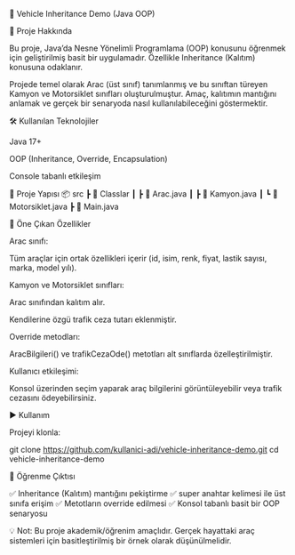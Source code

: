 🚗 Vehicle Inheritance Demo (Java OOP)






📌 Proje Hakkında

Bu proje, Java’da Nesne Yönelimli Programlama (OOP) konusunu öğrenmek için geliştirilmiş basit bir uygulamadır.
Özellikle Inheritance (Kalıtım) konusuna odaklanır.

Projede temel olarak Arac (üst sınıf) tanımlanmış ve bu sınıftan türeyen Kamyon ve Motorsiklet sınıfları oluşturulmuştur.
Amaç, kalıtımın mantığını anlamak ve gerçek bir senaryoda nasıl kullanılabileceğini göstermektir.

🛠 Kullanılan Teknolojiler

Java 17+

OOP (Inheritance, Override, Encapsulation)

Console tabanlı etkileşim

📂 Proje Yapısı
📦 src
 ┣ 📂 Classlar
 ┃ ┣ 📜 Arac.java
 ┃ ┣ 📜 Kamyon.java
 ┃ ┗ 📜 Motorsiklet.java
 ┣ 📜 Main.java

🔑 Öne Çıkan Özellikler

Arac sınıfı:

Tüm araçlar için ortak özellikleri içerir (id, isim, renk, fiyat, lastik sayısı, marka, model yılı).

Kamyon ve Motorsiklet sınıfları:

Arac sınıfından kalıtım alır.

Kendilerine özgü trafik ceza tutarı eklenmiştir.

Override metodları:

AracBilgileri() ve trafikCezaOde() metotları alt sınıflarda özelleştirilmiştir.

Kullanıcı etkileşimi:

Konsol üzerinden seçim yaparak araç bilgilerini görüntüleyebilir veya trafik cezasını ödeyebilirsiniz.

▶️ Kullanım

Projeyi klonla:

git clone https://github.com/kullanici-adi/vehicle-inheritance-demo.git
cd vehicle-inheritance-demo




🎯 Öğrenme Çıktısı

✅ Inheritance (Kalıtım) mantığını pekiştirme
✅ super anahtar kelimesi ile üst sınıfa erişim
✅ Metotların override edilmesi
✅ Konsol tabanlı basit bir OOP senaryosu

💡 Not: Bu proje akademik/öğrenim amaçlıdır. Gerçek hayattaki araç sistemleri için basitleştirilmiş bir örnek olarak düşünülmelidir.
